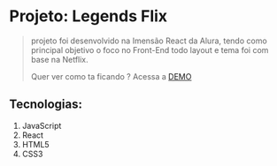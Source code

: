 # Projeto: Legends Flix </h1>
>projeto foi desenvolvido na Imensão React da Alura, tendo como principal objetivo o foco no Front-End todo layout e tema foi com base na Netflix. 
>
>Quer ver como ta ficando ? Acessa a [DEMO](http://github.com)
## Tecnologias:
1. JavaScript
2. React
3. HTML5
4. CSS3
